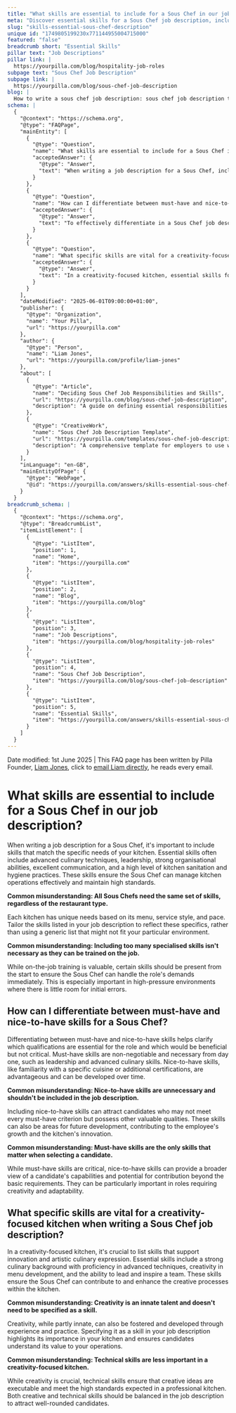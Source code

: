 ```yaml
---
title: "What skills are essential to include for a Sous Chef in our job description?"
meta: "Discover essential skills for a Sous Chef job description, including leadership, culinary techniques, and how to differentiate must-have and nice-to-have skills."
slug: "skills-essential-sous-chef-description"
unique id: "1749805199230x771144955004715000"
featured: "false"
breadcrumb short: "Essential Skills"
pillar text: "Job Descriptions"
pillar link: |
  https://yourpilla.com/blog/hospitality-job-roles
subpage text: "Sous Chef Job Description"
subpage link: |
  https://yourpilla.com/blog/sous-chef-job-description
blog: |
  How to write a sous chef job description: sous chef job description template included.
schema: |
  {
    "@context": "https://schema.org",
    "@type": "FAQPage",
    "mainEntity": [
      {
        "@type": "Question",
        "name": "What skills are essential to include for a Sous Chef in our job description?",
        "acceptedAnswer": {
          "@type": "Answer",
          "text": "When writing a job description for a Sous Chef, include skills pertinent to your kitchen's specific needs. Essential skills generally feature advanced culinary techniques, leadership, strong organisational skills, excellent communication, and superior kitchen sanitation and hygiene practices. These are critical for effective kitchen operations management and upholding high standards. The skills list should be tailored to the unique dynamics of your kitchen, considering the menu, service style, and pace."
        }
      },
      {
        "@type": "Question",
        "name": "How can I differentiate between must-have and nice-to-have skills for a Sous Chef?",
        "acceptedAnswer": {
          "@type": "Answer",
          "text": "To effectively differentiate in a Sous Chef job description, understand that must-have skills are essential and compulsory from the start, including leadership and advanced culinary capabilities. Nice-to-have skills, like specific cuisine knowledge or extra certifications, although not critical, provide added value and can be targets for future development. Including both types of skills can attract a broader range of candidates and aid in their professional growth and your kitchen's innovation."
        }
      },
      {
        "@type": "Question",
        "name": "What specific skills are vital for a creativity-focused kitchen when writing a Sous Chef job description?",
        "acceptedAnswer": {
          "@type": "Answer",
          "text": "In a creativity-focused kitchen, essential skills for a Sous Chef should include a profound culinary background with advanced technique proficiency, creativity in menu development, and the capability to lead and inspire a creative team. These skills are paramount to ensuring the Sous Chef can foster innovation and enhance the artistic culinary processes within the kitchen."
        }
      }
    ],
    "dateModified": "2025-06-01T09:00:00+01:00",
    "publisher": {
      "@type": "Organization",
      "name": "Your Pilla",
      "url": "https://yourpilla.com"
    },
    "author": {
      "@type": "Person",
      "name": "Liam Jones",
      "url": "https://yourpilla.com/profile/liam-jones"
    },
    "about": [
      {
        "@type": "Article",
        "name": "Deciding Sous Chef Job Responsibilities and Skills",
        "url": "https://yourpilla.com/blog/sous-chef-job-description",
        "description": "A guide on defining essential responsibilities and skills for crafting an effective Sous Chef job description."
      },
      {
        "@type": "CreativeWork",
        "name": "Sous Chef Job Description Template",
        "url": "https://yourpilla.com/templates/sous-chef-job-description",
        "description": "A comprehensive template for employers to use when developing job descriptions for Sous Chef positions."
      }
    ],
    "inLanguage": "en-GB",
    "mainEntityOfPage": {
      "@type": "WebPage",
      "@id": "https://yourpilla.com/answers/skills-essential-sous-chef-description"
    }
  }
breadcrumb_schema: |
  {
    "@context": "https://schema.org",
    "@type": "BreadcrumbList",
    "itemListElement": [
      {
        "@type": "ListItem",
        "position": 1,
        "name": "Home",
        "item": "https://yourpilla.com"
      },
      {
        "@type": "ListItem",
        "position": 2,
        "name": "Blog",
        "item": "https://yourpilla.com/blog"
      },
      {
        "@type": "ListItem",
        "position": 3,
        "name": "Job Descriptions",
        "item": "https://yourpilla.com/blog/hospitality-job-roles"
      },
      {
        "@type": "ListItem",
        "position": 4,
        "name": "Sous Chef Job Description",
        "item": "https://yourpilla.com/blog/sous-chef-job-description"
      },
      {
        "@type": "ListItem",
        "position": 5,
        "name": "Essential Skills",
        "item": "https://yourpilla.com/answers/skills-essential-sous-chef-description"
      }
    ]
  }
---
```


Date modified: 1st June 2025 | This FAQ page has been written by Pilla Founder, [Liam Jones](https://yourpilla.com/profile/liam-jones), click to [email Liam directly](https://mailto:liam@yourpilla.com), he reads every email.

# What skills are essential to include for a Sous Chef in our job description?

When writing a job description for a Sous Chef, it's important to include skills that match the specific needs of your kitchen. Essential skills often include advanced culinary techniques, leadership, strong organisational abilities, excellent communication, and a high level of kitchen sanitation and hygiene practices. These skills ensure the Sous Chef can manage kitchen operations effectively and maintain high standards.

**Common misunderstanding: All Sous Chefs need the same set of skills, regardless of the restaurant type.**

Each kitchen has unique needs based on its menu, service style, and pace. Tailor the skills listed in your job description to reflect these specifics, rather than using a generic list that might not fit your particular environment.

**Common misunderstanding: Including too many specialised skills isn't necessary as they can be trained on the job.**

While on-the-job training is valuable, certain skills should be present from the start to ensure the Sous Chef can handle the role's demands immediately. This is especially important in high-pressure environments where there is little room for initial errors.

## How can I differentiate between must-have and nice-to-have skills for a Sous Chef?

Differentiating between must-have and nice-to-have skills helps clarify which qualifications are essential for the role and which would be beneficial but not critical. Must-have skills are non-negotiable and necessary from day one, such as leadership and advanced culinary skills. Nice-to-have skills, like familiarity with a specific cuisine or additional certifications, are advantageous and can be developed over time.

**Common misunderstanding: Nice-to-have skills are unnecessary and shouldn't be included in the job description.**

Including nice-to-have skills can attract candidates who may not meet every must-have criterion but possess other valuable qualities. These skills can also be areas for future development, contributing to the employee's growth and the kitchen's innovation.

**Common misunderstanding: Must-have skills are the only skills that matter when selecting a candidate.**

While must-have skills are critical, nice-to-have skills can provide a broader view of a candidate's capabilities and potential for contribution beyond the basic requirements. They can be particularly important in roles requiring creativity and adaptability.

## What specific skills are vital for a creativity-focused kitchen when writing a Sous Chef job description?

In a creativity-focused kitchen, it's crucial to list skills that support innovation and artistic culinary expression. Essential skills include a strong culinary background with proficiency in advanced techniques, creativity in menu development, and the ability to lead and inspire a team. These skills ensure the Sous Chef can contribute to and enhance the creative processes within the kitchen.

**Common misunderstanding: Creativity is an innate talent and doesn't need to be specified as a skill.**

Creativity, while partly innate, can also be fostered and developed through experience and practice. Specifying it as a skill in your job description highlights its importance in your kitchen and ensures candidates understand its value to your operations.

**Common misunderstanding: Technical skills are less important in a creativity-focused kitchen.**

While creativity is crucial, technical skills ensure that creative ideas are executable and meet the high standards expected in a professional kitchen. Both creative and technical skills should be balanced in the job description to attract well-rounded candidates.